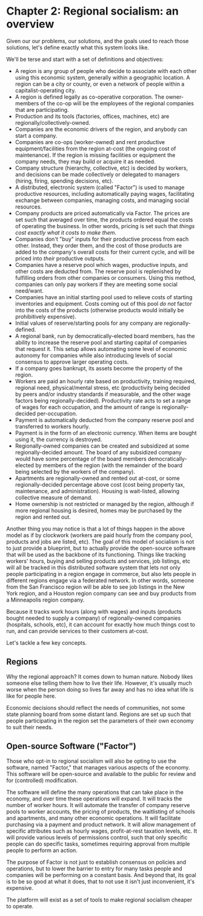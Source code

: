 # Chapter 2: Regional socialism: an overview

Given our our problems, our solutions, and the goals used to reach those solutions, let's define exactly what this system looks like.

We'll be terse and start with a set of definitions and objectives:

- A region is any group of people who decide to associate with each other using this economic system, generally within a geographic location. A region can be a city or county, or even a network of people within a capitalist-operating city.
- A region is defined legally as co-operative corporation. The owner-members of the co-op will be the employees of the regional companies that are participating.
- Production and its tools (factories, offices, machines, etc) are regionally/collectively-owned.
- Companies are the economic drivers of the region, and anybody can start a company.
- Companies are co-ops (worker-owned) and rent productive equipment/facilities from the region at-cost (the ongoing cost of maintenance). If the region is missing facilities or equipment the company needs, they may build or acquire it as needed.
- Company structure (hierarchy, collective, etc) is decided by workers, and decisions can be made collectively or delegated to managers (hiring, firing, spending decisions, etc).
- A distributed, electronic system (called "Factor") is used to manage productive resources, including automatically paying wages, facilitating exchange between companies, managing costs, and managing social resources.
- Company products are priced automatically via Factor. The prices are set such that averaged over time, the products ordered equal the costs of operating the business. In other words, pricing is set such that *things cost exactly what it costs to make them*.
- Companies don't "buy" inputs for their productive process from each other. Instead, they order them, and the cost of those products are added to the company's overall costs for their current cycle, and will be priced into *their* productive outputs.
- Companies have a reserve pool which wages, productive inputs, and other costs are deducted from. The reserve pool is replenished by fulfilling orders from other companies or consumers. Using this method, companies can only pay workers if they are meeting some social need/want.
- Companies have an initial starting pool used to relieve costs of starting inventories and equipment. Costs coming out of this pool *do not* factor into the costs of the products (otherwise products would initially be prohibitively expensive).
- Initial values of reserve/starting pools for any company are regionally-defined.
- A regional bank, run by democratically-elected board members, has the ability to increase the reserve pool and starting capital of companies that request it. This setup allows automating some level of economic autonomy for companies while also introducing levels of social consensus to approve larger operating costs.
- If a company goes bankrupt, its assets become the property of the region.
- Workers are paid an hourly rate based on productivity, training required, regional need, physical/mental stress, etc (productivity being decided by peers and/or industry standards if measurable, and the other wage factors being regionally-decided). Productivity rate acts to set a range of wages for each occupation, and the amount of range is regionally-decided per-occupation.
- Payment is automatically deducted from the company reserve pool and transferred to workers hourly.
- Payment is in the form of an electronic currency. When items are bought using it, the currency is destroyed.
- Regionally-owned companies can be created and subsidized at some regionally-decided amount. The board of any subsidized company would have some percentage of the board members democratically-elected by members of the region (with the remainder of the board being selected by the workers of the company).
- Apartments are regionally-owned and rented out at-cost, or some regionally-decided percentage above cost (cost being property tax, maintenance, and administration). Housing is wait-listed, allowing collective measure of demand.
- Home ownership is not restricted or managed by the region, although if more regional housing is desired, homes may be purchased by the region and rented out.

Another thing you may notice is that a lot of things happen in the above model as if by clockwork (workers are paid hourly from the company pool, products and jobs are listed, etc). The goal of this model of socialism is not to just provide a blueprint, but to actually provide the open-source software that will be used as the backbone of its functioning. Things like tracking workers' hours, buying and selling products and services, job listings, etc will all be tracked in this distributed software system that lets not only people participating in a region engage in commerce, but also lets people in different regions engage via a federated network. In other words, someone from the San Francisco region will be able to see job listings in the New York region, and a Houston region company can see and buy products from a Minneapolis region company.

Because it tracks work hours (along with wages) and inputs (products bought needed to supply a company) of regionally-owned companies (hospitals, schools, etc), it can account for exactly how much things cost to run, and can provide services to their customers at-cost.

Let's tackle a few key concepts.

## Regions

Why the regional approach? It comes down to human nature. Nobody likes someone else telling them how to live their life. However, it's usually much worse when the person doing so lives far away and has no idea what life is like for people here.

Economic decisions should reflect the needs of communities, not some state planning board from some distant land. Regions are set up such that people participating in the region set the parameters of their own economy to suit their needs.

## Open-source Software ("Factor")

Those who opt-in to regional socialism will also be opting to use the software, named "Factor," that manages various aspects of the economy. This software will be open-source and available to the public for review and for (controlled) modification.

The software will define the many operations that can take place in the economy, and over time these operations will expand. It will tracks the number of worker hours. It will automate the transfer of company reserve pools to worker accounts, the pricing of products, the waitlisting of schools and apartments, and many other economic operations. It will facilitate purchasing via a payment and product network. It will allow management of specific attributes such as hourly wages, profit-at-rest taxation levels, etc. It will provide various levels of permissions control, such that only specific people can do specific tasks, sometimes requiring approval from multiple people to perform an action.

The purpose of Factor is not just to establish consensus on policies and operations, but to lower the barrier to entry for many tasks people and companies will be performing on a constant basis. And beyond that, its goal is to be so good at what it does, that to not use it isn't just inconvenient, it's expensive.

The platform will exist as a set of tools to make regional socialism cheaper to operate.

